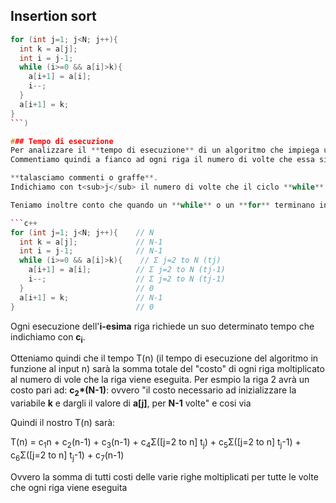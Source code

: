 
## Insertion sort
```c++
for (int j=1; j<N; j++){
  int k = a[j];
  int i = j-1;
  while (i>=0 && a[i]>k){
    a[i+1] = a[i];
    i--;
  }
  a[i+1] = k;
}
```)

### Tempo di esecuzione
Per analizzare il **tempo di esecuzione** di un algoritmo che impiega un tempo variabile a seconda del array di input (array lungo o corto, gia quasi ordinato o completamente disordinato ecc.) partiamo dal analizzare quante volte ogni riga si ripeterà.
Commentiamo quindi a fianco ad ogni riga il numero di volte che essa si ripeterà (utilizzando il nome delle variabili che cambiano in base al imput).

**talasciamo commenti o graffe**.
Indichiamo con t<sub>j</sub> il numero di volte che il ciclo **while** (della riga 4) viene eseguito per quel valore di j.

Teniamo inoltre conto che quando un **while** o un **for** terminano in modo "consueto" (ovvero come stabilito dal test all'inizio del ciclo), il test viene eseguito una volta in più del corpo del ciclo (quindi fino a che j<N (riga 1) non risulta falso continuo il corpo del **for** ma controllerò se j<N una volta in più delle volte che eseguo il suo interno perche mi darà **false** e quindi non eseguirò il corpo)

```c++
for (int j=1; j<N; j++){    // N
  int k = a[j];             // N-1
  int i = j-1;              // N-1
  while (i>=0 && a[i]>k){    // Σ j=2 to N (tj)
    a[i+1] = a[i];          // Σ j=2 to N (tj-1)
    i--;                    // Σ j=2 to N (tj-1)
  }                         // 0
  a[i+1] = k;               // N-1
}                           // 0
```
Ogni esecuzione dell'**i-esima** riga richiede un suo determinato tempo che indichiamo con **c<sub>i</sub>**.

Otteniamo quindi che il tempo T(n) (il tempo di esecuzione del algoritmo in funzione al input n) sarà la somma totale del "costo" di ogni riga moltiplicato al numero di vole che la riga viene eseguita. Per esmpio la riga 2 avrà un costo pari ad:
**c<sub>2</sub>*(N-1)**: ovvero "il costo necessario ad inizializzare la variabile **k** e dargli il valore di **a[j]**, per **N-1** volte" e cosi via

Quindi il nostro T(n) sarà:

T(n) =
  c<sub>1</sub>n
    +
  c<sub>2</sub>(n-1)
    +
  c<sub>3</sub>(n-1)
    +
  c<sub>4</sub>Σ([j=2 to n] t<sub>j</sub>)
    +
  c<sub>5</sub>Σ([j=2 to n] t<sub>j</sub>-1)
    +
  c<sub>6</sub>Σ([j=2 to n] t<sub>j</sub>-1)
    +
  c<sub>7</sub>(n-1)

  Ovvero la somma di tutti costi delle varie righe moltiplicati per tutte le volte che ogni riga viene eseguita
